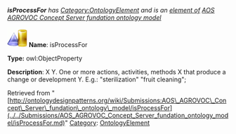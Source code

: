 ___isProcessFor__ has [Category:OntologyElement](../../Category/OntologyElement.md "Category:OntologyElement") and is an [element of](../../Property/ElementOf.md "Property:ElementOf") [AOS AGROVOC Concept Server fundation ontology model](../../Submissions/AOS_AGROVOC_Concept_Server_fundation_ontology_model.md "Submissions:AOS AGROVOC Concept Server fundation ontology model")_


  




[![ObjectProperty](../../images/thumb/c/c3/ObjectProperty.gif/45px-ObjectProperty.gif)](../../Image/ObjectProperty.gif.md "ObjectProperty")
__Name__: isProcessFor 


__Type:__ owl:ObjectProperty 


__Description__: X <is process for> Y. One or more actions, activities, methods X that produce a change or development Y. E.g.: "sterilization" <is process for> "fruit cleaning"; 





Retrieved from "[http://ontologydesignpatterns.org/wiki/Submissions:AOS\_AGROVOC\_Concept\_Server\_fundation\_ontology\_model/isProcessFor](../../Submissions/AOS_AGROVOC_Concept_Server_fundation_ontology_model/isProcessFor.md)"
 [Category](http://ontologydesignpatterns.org/wiki/Special:Categories "Special:Categories"): [OntologyElement](../../Category/OntologyElement.md "Category:OntologyElement")